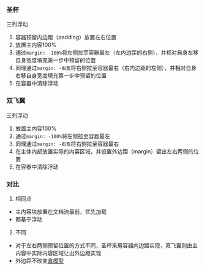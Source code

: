 ### 圣杯
三列浮动
1. 容器预留内边距（padding）放置左右位置
2. 放置主内容100%
3. 通过`margin: -100%`将左侧拉至容器最左（左内边距的右侧），并相对自身左移自身宽度填充第一步中预留的位置
4. 同理通过`margin: -右宽`将右侧拉至容器最右（右内边距的左侧），并相对自身右移自身宽度填充第一步中预留的位置
5. 在容器中清除浮动

### 双飞翼
三列浮动
1. 放置主内容100%
2. 通过`margin: -100%`将左侧拉至容器最左
3. 同理通过`margin: -右宽`将右侧拉至容器最右
4. 在主体内部放置实际的内容区域，并设置外边距（margin）留出左右两侧的位置
5. 在容器中清除浮动


### 对比
1. 相同点
  - 主内容块放置在文档流最前，优先加载
  - 都基于浮动
2. 不同
  - 对于左右两侧预留位置的方式不同，圣杯采用容器内边距实现，双飞翼则由主内容中实际内容区域让出外边距实现
  - 外边距不改变[盒模型](../box-model/盒模型.md)
